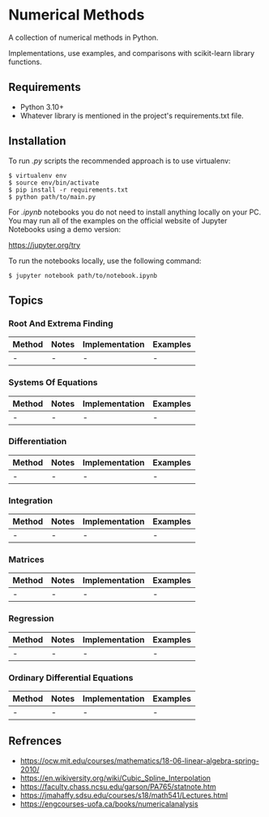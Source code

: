 # Numerical Methods
A collection of numerical methods in Python.

Implementations, use examples, and comparisons with scikit-learn library functions.

## Requirements

* Python 3.10+
* Whatever library is mentioned in the project's requirements.txt file.

## Installation

To run *.py* scripts the recommended approach is to use virtualenv:

    $ virtualenv env
    $ source env/bin/activate
    $ pip install -r requirements.txt
    $ python path/to/main.py

For *.ipynb* notebooks you do not need to install anything locally on your PC. You may run all of the examples on the official website of Jupyter Notebooks using a demo version:

https://jupyter.org/try

To run the notebooks locally, use the following command:

    $ jupyter notebook path/to/notebook.ipynb

## Topics

### Root And Extrema Finding

Method | Notes | Implementation | Examples
------ | ----- | -------------- | --------
| - | - | - | - |

### Systems Of Equations

Method | Notes | Implementation | Examples
------ | ----- | -------------- | --------
| - | - | - | - |

### Differentiation

Method | Notes | Implementation | Examples
------ | ----- | -------------- | --------
| - | - | - | - |

### Integration

Method | Notes | Implementation | Examples
------ | ----- | -------------- | --------
| - | - | - | - |

### Matrices

Method | Notes | Implementation | Examples
------ | ----- | -------------- | --------
| - | - | - | - |

### Regression

Method | Notes | Implementation | Examples
------ | ----- | -------------- | --------
| - | - | - | - |

### Ordinary Differential Equations

Method | Notes | Implementation | Examples
------ | ----- | -------------- | --------
| - | - | - | - |

## Refrences

* https://ocw.mit.edu/courses/mathematics/18-06-linear-algebra-spring-2010/
* https://en.wikiversity.org/wiki/Cubic_Spline_Interpolation
* https://faculty.chass.ncsu.edu/garson/PA765/statnote.htm
* https://jmahaffy.sdsu.edu/courses/s18/math541/Lectures.html
* https://engcourses-uofa.ca/books/numericalanalysis
